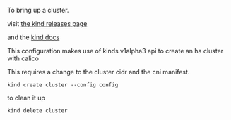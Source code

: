 To bring up a cluster.

visit [the kind releases page](https://github.com/kubernetes-sigs/kind/releases)

and the [kind docs](https://kind.sigs.k8s.io/)

This configuration makes use of kinds v1alpha3 api to create an ha cluster with calico

This requires a change to the cluster cidr and the cni manifest.

```
kind create cluster --config config
```

to clean it up

```
kind delete cluster